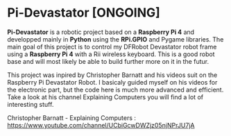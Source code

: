 # Pi-Devastator __[ONGOING]__

__Pi-Devastator__ is a robotic project based on a __Raspberry Pi 4__ and developped mainly in __Python__ using the __RPi.GPIO__ and Pygame libraries. The main goal of this project is to control my DFRobot Devastator robot frame using a __Raspberry Pi 4__ with a Rii wireless keyboard. This is a good robot base and will most likely be able to build further more on it in the futur. 

This project was inpired by Christopher Barnatt and his videos suit on the Raspberry Pi Devastator Robot. I basicaly guided myself on his videos for the electronic part, but the code here is much more advanced and efficient. Take a look at his channel Explaining Computers you will find a lot of interesting stuff.

Christopher Barnatt - Explaining Computers : https://www.youtube.com/channel/UCbiGcwDWZjz05njNPrJU7jA
